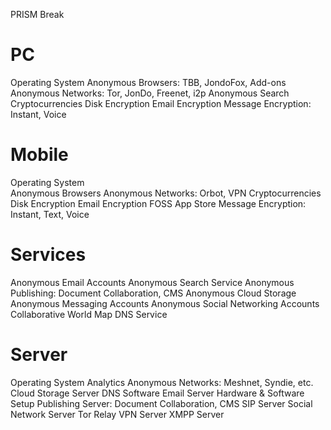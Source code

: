 PRISM Break

# PC
  Operating System
  Anonymous Browsers: TBB, JondoFox, Add-ons
  Anonymous Networks: Tor, JonDo, Freenet, i2p
  Anonymous Search
  Cryptocurrencies
  Disk Encryption
  Email Encryption
  Message Encryption: Instant, Voice

# Mobile
  Operating System    
  Anonymous Browsers
  Anonymous Networks: Orbot, VPN
  Cryptocurrencies
  Disk Encryption
  Email Encryption
  FOSS App Store
  Message Encryption: Instant, Text, Voice

# Services
  Anonymous Email Accounts
  Anonymous Search Service
  Anonymous Publishing: Document Collaboration, CMS
  Anonymous Cloud Storage
  Anonymous Messaging Accounts
  Anonymous Social Networking Accounts
  Collaborative World Map
  DNS Service 

# Server
  Operating System 
  Analytics
  Anonymous Networks: Meshnet, Syndie, etc.
  Cloud Storage Server
  DNS Software 
  Email Server
  Hardware & Software Setup
  Publishing Server: Document Collaboration, CMS
  SIP Server
  Social Network Server
  Tor Relay
  VPN Server
  XMPP Server

